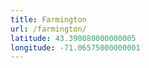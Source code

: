 ```yaml
---
title: Farmington
url: /farmington/
latitude: 43.390080000000005
longitude: -71.06575000000001
---
```

